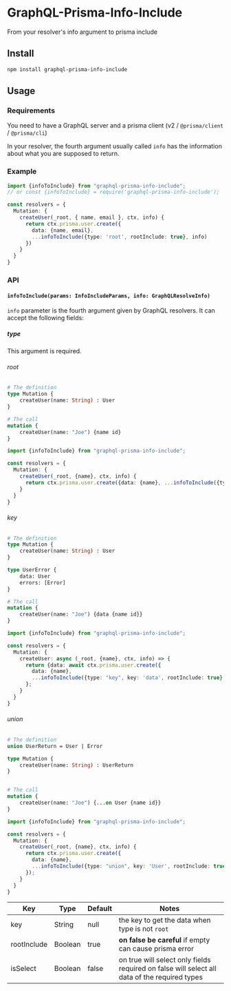 # GraphQL-Prisma-Info-Include
From your resolver's info argument to prisma include

## Install

```sh
npm install graphql-prisma-info-include
```

## Usage

### Requirements

You need to have a GraphQL server and a prisma client (v2 / `@prisma/client` / `@prisma/cli`)

In your resolver, the fourth argument usually called `info` has the information about what
 you are supposed to return. 

### Example

```ts
import {infoToInclude} from "graphql-prisma-info-include";
// or const {infoToInclude} = require('graphql-prisma-info-include');

const resolvers = {
  Mutation: {
    createUser(_root, { name, email }, ctx, info) {
      return ctx.prisma.user.create({
        data: {name, email},
        ...infoToInclude({type: 'root', rootInclude: true}, info)
      })
    }
  }
}
```

### API

#### `infoToInclude(params: InfoIncludeParams, info: GraphQLResolveInfo)`


`info` parameter is the fourth argument given by GraphQL resolvers. It can accept the following fields:

##### type 

This argument is required. 

###### root

```graphql
# The definition
type Mutation {
    createUser(name: String) : User
}

# The call
mutation {
    createUser(name: "Joe") {name id}
}
```

```ts
import {infoToInclude} from "graphql-prisma-info-include";

const resolvers = {
  Mutation: {
    createUser(_root, {name}, ctx, info) {
      return ctx.prisma.user.create({data: {name}, ...infoToInclude({type: 'root', rootInclude: true}, info)});
    }
  }
}
```

###### key

```graphql
# The definition
type Mutation {
    createUser(name: String) : User
}

type UserError {
    data: User
    errors: [Error]
}

# The call
mutation {
    createUser(name: "Joe") {data {name id}}
}
```

```ts
import {infoToInclude} from "graphql-prisma-info-include";

const resolvers = {
  Mutation: {
    createUser: async (_root, {name}, ctx, info) => {
      return {data: await ctx.prisma.user.create({
        data: {name},
        ...infoToInclude({type: "key", key: 'data', rootInclude: true}, info)})
      };
    }
  }
}
```

###### union

```graphql
# The definition
union UserReturn = User | Error

type Mutation {
    createUser(name: String) : UserReturn
}


# The call
mutation {
    createUser(name: "Joe") {...on User {name id}}
}
```

```ts
import {infoToInclude} from "graphql-prisma-info-include";

const resolvers = {
  Mutation: {
    createUser(_root, {name}, ctx, info) {
      return ctx.prisma.user.create({
        data: {name},
        ...infoToInclude({type: "union", key: 'User', rootInclude: true}, info)
      });
    }
  }
}
```

| Key  | Type | Default | Notes |
| ---- | ---- | ------- | ----- |
| key | String | null | the key to get the data when type is not `root` |
| rootInclude | Boolean | true | **on false be careful** if empty can cause prisma error |
| isSelect | Boolean | false | on true will select only fields required on false will select all data of the required types|
